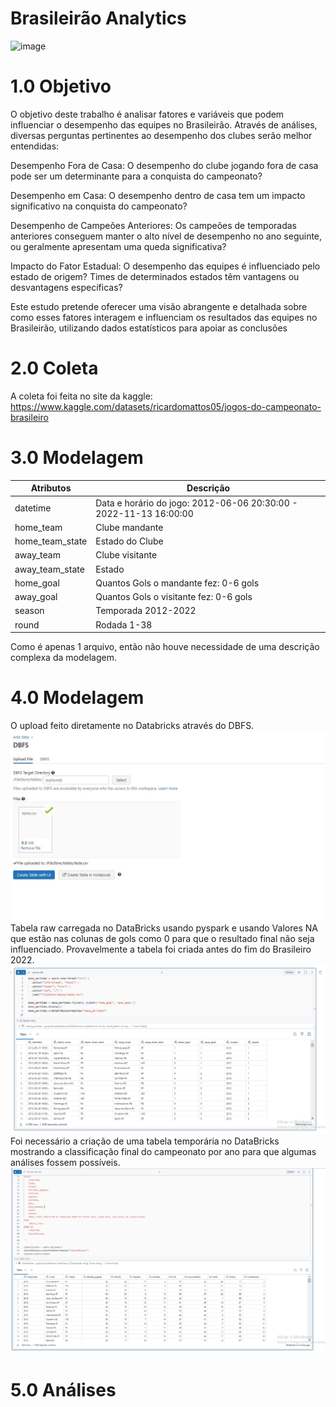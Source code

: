 # Brasileirão Analytics
![image]([253181e3-70f7-469a-8e87-2f8334d9106d.jfif](https://a4.espncdn.com/combiner/i?img=%2Fi%2Fleaguelogos%2Fsoccer%2F500%2F85.png))

# 1.0 Objetivo
O objetivo deste trabalho é analisar fatores e variáveis que podem influenciar o desempenho das equipes no Brasileirão. Através de análises, diversas perguntas pertinentes ao desempenho dos clubes serão melhor entendidas:

Desempenho Fora de Casa: O desempenho do clube jogando fora de casa pode ser um determinante para a conquista do campeonato?

Desempenho em Casa: O desempenho dentro de casa tem um impacto significativo na conquista do campeonato?

Desempenho de Campeões Anteriores: Os campeões de temporadas anteriores conseguem manter o alto nível de desempenho no ano seguinte, ou geralmente apresentam uma queda significativa?

Impacto do Fator Estadual: O desempenho das equipes é influenciado pelo estado de origem? Times de determinados estados têm vantagens ou desvantagens específicas?

Este estudo pretende oferecer uma visão abrangente e detalhada sobre como esses fatores interagem e influenciam os resultados das equipes no Brasileirão, utilizando dados estatísticos para apoiar as conclusões


# 2.0 Coleta

A coleta foi feita no site da kaggle: https://www.kaggle.com/datasets/ricardomattos05/jogos-do-campeonato-brasileiro


# 3.0 Modelagem
|Atributos | Descrição |
|----------|-----------|
|datetime | Data e horário do jogo: 2012-06-06 20:30:00 - 2022-11-13 16:00:00 |
|home_team|	Clube mandante |
|home_team_state | Estado do Clube |
|away_team | Clube visitante |
|away_team_state | Estado |
|home_goal | Quantos Gols o mandante fez: 0-6 gols |
|away_goal|	Quantos Gols o visitante fez: 0-6 gols |
|season | Temporada 2012-2022 |
|round| Rodada 1-38 |

Como é apenas 1 arquivo, então não houve necessidade de uma descrição complexa da modelagem.

# 4.0 Modelagem
O upload feito diretamente no Databricks através do DBFS.
![image](253181e3-70f7-469a-8e87-2f8334d9106d.jfif)
Tabela raw carregada no DataBricks usando pyspark e usando Valores NA que estão nas colunas de gols como 0 para que o resultado final não seja influenciado. Provavelmente a tabela foi criada antes do fim do Brasileiro 2022.
![image](carga.PNG)
Foi necessário a criação de uma tabela temporária no DataBricks mostrando a classificação final do campeonato por ano para que algumas análises fossem possíveis.
![image](tabelacla.PNG)

# 5.0 Análises

